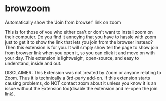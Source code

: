 # browzoom
Automatically show the 'Join from browser' link on zoom


This is for those of you who either can't or don't want to install zoom on their computer. Do you find it annoying that you have to hassle with zoom just to get it to show the link that lets you join from the browser instead? Then this extension is for you. It will simply show tell the page to show join from browser link when you open it, so you can click it and move on with your day. This extension is lightweight, open-source, and easy to understand, inside and out.

DISCLAIMER: This Extension was not created by Zoom or anyone relating to Zoom. Thus it is technically a 3rd-party add-on. If this extension starts causing problems, do NOT contact zoom about it unless you know it is an issue without the Extension too(disable the extension and re-open the join link).
